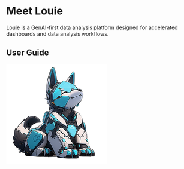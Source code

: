 # Meet Louie

Louie is a GenAI-first data analysis platform designed for accelerated dashboards and data analysis workflows.

## User Guide


![Louie Logo](./images/user/01_Meet_L_O_U_I_E__1.png)
